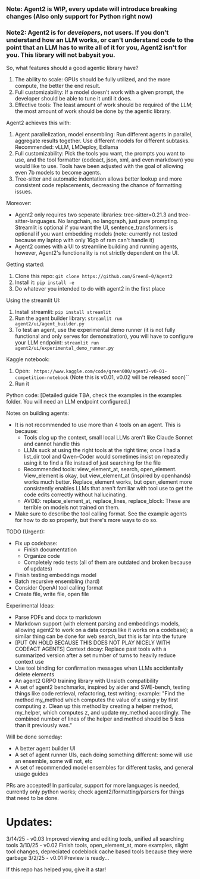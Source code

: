 ### Note: Agent2 is WIP, every update will introduce breaking changes (Also only support for Python right now)

### Note2: Agent2 is for *developers*, not users. If you don't understand how an LLM works, or can't understand code to the point that an LLM has to write all of it for you, Agent2 isn't for you. This library will not babysit you.

So, what features should a good agentic library have?
1. The ability to scale: GPUs should be fully utilized, and the more compute, the better the end result.
2. Full customizability: If a model doesn't work with a given prompt, the developer should be able to tune it until it does.
3. Effective tools: The least amount of work should be required of the LLM; the most amount of work should be done by the agentic library.

Agent2 achieves this with:
1. Agent parallelization, model ensembling: Run different agents in parallel, aggregate results together. Use different models for different subtasks. Recommended: vLLM, LMDeploy, Exllama
2. Full customizability: Pick the tools you want, the prompts you want to use, and the tool formatter (codeact, json, xml, and even markdown) you would like to use. Tools have been adjusted with the goal of allowing even 7b models to become agents.
3. Tree-sitter and automatic indentation allows better lookup and more consistent code replacements, decreasing the chance of formatting issues.

Moreover:
- Agent2 only requires two seperate libraries: tree-sitter=0.21.3 and tree-sitter-languages. No langchain, no langgraph, just pure prompting. Streamlit is optional if you want the UI, sentence_transformers is optional if you want embedding models (note: currently not tested because my laptop with only 16gb of ram can't handle it)
- Agent2 comes with a UI to streamline building and running agents, however, Agent2's functionality is not strictly dependent on the UI.

Getting started:
1. Clone this repo:
``git clone https://github.com/Green0-0/Agent2``
2. Install it:
``pip install -e``
3. Do whatever you intended to do with agent2 in the first place

Using the streamlit UI:
1. Install streamlit:
``pip install streamlit``
2. Run the agent builder library:
``streamlit run agent2/ui/agent_builder.py``
3. To test an agent, use the experimental demo runner (it is not fully functional and only serves for demonstration), you will have to configure your LLM endpoint:
``streamlit run agent2/ui/experimental_demo_runner.py``

Kaggle notebook:
1. Open:
`` https://www.kaggle.com/code/green000/agent2-v0-01-competition-notebook`` (Note this is v0.01, v0.02 will be released soon)``
2. Run it

Python code:
[Detailed guide TBA, check the examples in the examples folder. You will need an LLM endpoint configured.]

Notes on building agents:
- It is not recommended to use more than 4 tools on an agent. This is because:
    - Tools clog up the context, small local LLMs aren't like Claude Sonnet and cannot handle this
    - LLMs suck at using the right tools at the right time; once I had a list_dir tool and Qwen-Coder would sometimes insist on repeatedly using it to find a file instead of just searching for the file
    - Recommended tools: view_element_at, search, open_element. View_element is okay, but view_element_at (inspired by openhands) works much better. Replace_element works, but open_element more consistently enables LLMs that aren't familiar with tool use to get the code edits correctly without hallucinating.
    - AVOID: replace_element_at, replace_lines, replace_block: These are terrible on models not trained on them.
- Make sure to describe the tool calling format. See the example agents for how to do so properly, but there's more ways to do so.

TODO (Urgent):
- Fix up codebase:
    - Finish documentation
    - Organize code
    - Completely redo tests (all of them are outdated and broken because of updates)
- Finish testing embeddings model
- Batch recursive ensembling (hard)
- Consider OpenAI tool calling format
- Create file, write file, open file

Experimental Ideas:
- Parse PDFs and docx to markdown 
- Markdown support (with element parsing and embeddings models, allowing agent2 to work on a data corpus like it works on a codebase); a similar thing can be done for web search, but this is far into the future
- [PUT ON HOLD BECAUSE THIS DOES NOT PLAY NICELY WITH CODEACT AGENTS] Context decay: Replace past tools with a summarized version after a set number of turns to heavily reduce context use
- Use tool binding for confirmation messages when LLMs accidentally delete elements
- An agent2 GRPO training library with Unsloth compatibility
- A set of agent2 benchmarks, inspired by aider and SWE-bench, testing things like code retrieval, refactoring, test writing; example: "Find the method my_method which computes the value of x using y by first computing z. Clean up this method by creating a helper method, my_helper, which computes z, and update my_method accordingly. The combined number of lines of the helper and method should be 5 less than it previously was."

Will be done someday:
- A better agent builder UI
- A set of agent runner UIs, each doing something different: some will use an ensemble, some will not, etc
- A set of recommended model ensembles for different tasks, and general usage guides

PRs are accepted! In particular, support for more languages is needed, currently only python works; check agent2/formatting/parsers for things that need to be done.

# Updates:
3/14/25 - v0.03 Improved viewing and editing tools, unified all searching tools
3/10/25 - v0.02 Finish tools, open_element_at, more examples, slight tool changes, depreciated codeblock cache based tools because they were garbage
3/2/25 - v0.01 Preview is ready... 

If this repo has helped you, give it a star!